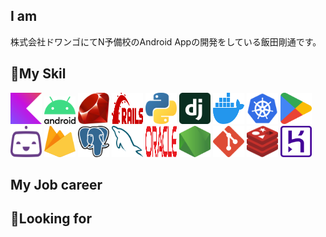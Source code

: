 ## I am
株式会社ドワンゴにてN予備校のAndroid Appの開発をしている飯田剛通です。

## 🔭My Skil
<img src="./kotlin-icon.png" width="50" >
<img src="./android-vertical.png" width="50" >
<img src="./ruby.png" width="50" height="50" >
<img src="./rails.png" width="50" height="50" >
<img src="./python.png" width="50" height="50" >
<img src="./django-icon.png" width="50" height="50" >
<img src="./docker-icon.png" width="50" height="50" >
<img src="./kubernetes.png" width="50" height="50" >
<img src="./google-play-icon.png" width="50" height="50" >

<img src="./bitrise-icon.png" width="50" height="50" >
<img src="./firebase.png" width="50" height="50" >
<img src="./postgresql.png" width="50" height="50" >
<img src="./mysql-icon.png" width="50" height="50" >
<img src="./oracle.png" width="50" height="50" >
<img src="./nodejs-icon-alt.png" width="50" height="50" >
<img src="./git-icon.png" width="50" height="50" >
<img src="./redis.png" width="50" height="50" >
<img src="./heroku-icon.png" width="50" height="50" >

## My Job career

## 👯Looking for

